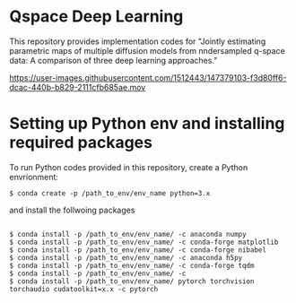 # Qspace Deep Learning

This repository provides implementation codes for "Jointly estimating parametric maps of multiple diffusion models from nndersampled q-space data: A comparison of three deep learning approaches."



https://user-images.githubusercontent.com/1512443/147379103-f3d80ff6-dcac-440b-b829-2111cfb685ae.mov


# Setting up Python env and installing required packages

To run Python codes provided in this repository, create a Python envrionment:
```
$ conda create -p /path_to_env/env_name python=3.x
```


and install the follwoing packages
```

$ conda install -p /path_to_env/env_name/ -c anaconda numpy
$ conda install -p /path_to_env/env_name/ -c conda-forge matplotlib
$ conda install -p /path_to_env/env_name/ -c conda-forge nibabel
$ conda install -p /path_to_env/env_name/ -c anaconda h5py
$ conda install -p /path_to_env/env_name/ -c conda-forge tqdm
$ conda install -p /path_to_env/env_name/ -c 
$ conda install -p /path_to_env/env_name/ pytorch torchvision torchaudio cudatoolkit=x.x -c pytorch 


```
